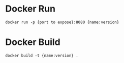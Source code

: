 # Docker Run
```shell
docker run -p {port to expose}:8080 {name:version}
```

# Docker Build
```shell
docker build -t {name:version} .
```
